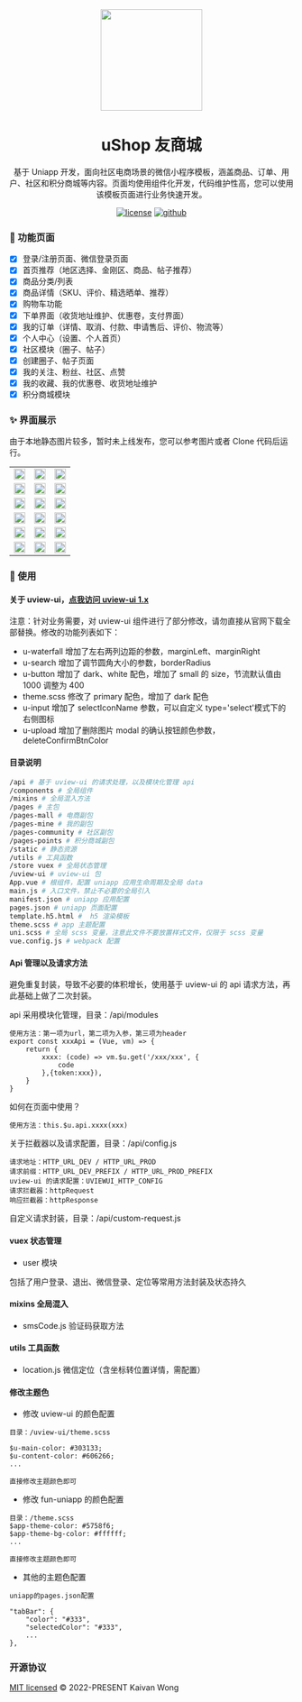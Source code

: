 <div align="center">
  <a href="https://github.com/kaivanwong/u-shop" target="_blank">
    <img width="180" src="./static/app/logo.png"/>
  </a>
</div>

<div align="center">
  <h1>uShop 友商城</h1>
  <div>
  
  基于 Uniapp 开发，面向社区电商场景的微信小程序模板，涵盖商品、订单、用户、社区和积分商城等内容。页面均使用组件化开发，代码维护性高，您可以使用该模板页面进行业务快速开发。

[![license](https://img.shields.io/github/license/kaivanwong/u-shop)](./LICENSE)
[![github](https://img.shields.io/github/package-json/v/kaivanwong/u-shop)](https://github.com/kaivanwong/u-shop)

  </div>
</div>

### 📌 功能页面

- [x] 登录/注册页面、微信登录页面
- [x] 首页推荐（地区选择、金刚区、商品、帖子推荐）
- [x] 商品分类/列表
- [x] 商品详情（SKU、评价、精选晒单、推荐）
- [x] 购物车功能
- [x] 下单界面（收货地址维护、优惠卷，支付界面）
- [x] 我的订单（详情、取消、付款、申请售后、评价、物流等）
- [x] 个人中心（设置、个人首页）
- [x] 社区模块（圈子、帖子）
- [x] 创建圈子、帖子页面
- [x] 我的关注、粉丝、社区、点赞
- [x] 我的收藏、我的优惠卷、收货地址维护
- [x] 积分商城模块

### ✨ 界面展示

由于本地静态图片较多，暂时未上线发布，您可以参考图片或者 Clone 代码后运行。

<table>
    <tr>
        <td><img width="100%" src="./.readme/login.jpg"></td>
        <td><img width="100%" src="./.readme/home.jpg"></td>
        <td><img width="100%" src="./.readme/city-list.jpg"></td>
    </tr>
    <tr>
        <td><img width="100%" src="./.readme/shop-home.jpg"></td>
        <td><img width="100%" src="./.readme/community.jpg"></td>
        <td><img width="100%" src="./.readme/mine.jpg"></td>
    </tr>
    <tr>
        <td><img width="100%" src="./.readme/shop-detail.jpg"></td>
        <td><img width="100%" src="./.readme/shop-cart.jpg"></td>
        <td><img width="100%" src="./.readme/order-pay.jpg"></td>
    </tr>
    <tr>
        <td><img width="100%" src="./.readme/order-list.jpg"></td>
        <td><img width="100%" src="./.readme/order-after-sale.jpg"></td>
        <td><img width="100%" src="./.readme/address.jpg"></td>
    </tr>
    <tr>
        <td><img width="100%" src="./.readme/publish-community.jpg"></td>
        <td><img width="100%" src="./.readme/publish-post.jpg"></td>
        <td><img width="100%" src="./.readme/address.jpg"></td>
    </tr>
    <tr>
        <td><img width="100%" src="./.readme/mine-list.jpg"></td>
        <td><img width="100%" src="./.readme/order-express.jpg"></td>
        <td><img width="100%" src="./.readme/post.jpg"></td>
    </tr>
</table>

### 🌈 使用

#### 关于 uview-ui，[点我访问 uview-ui 1.x](https://v1.uviewui.com/)

注意：针对业务需要，对 uview-ui 组件进行了部分修改，请勿直接从官网下载全部替换。修改的功能列表如下：

- u-waterfall 增加了左右两列边距的参数，marginLeft、marginRight
- u-search 增加了调节圆角大小的参数，borderRadius
- u-button 增加了 dark、white 配色，增加了 small 的 size，节流默认值由 1000 调整为 400
- theme.scss 修改了 primary 配色，增加了 dark 配色
- u-input 增加了 selectIconName 参数，可以自定义 type='select'模式下的右侧图标
- u-upload 增加了删除图片 modal 的确认按钮颜色参数，deleteConfirmBtnColor

#### 目录说明

```sh
/api # 基于 uview-ui 的请求处理，以及模块化管理 api
/components # 全局组件
/mixins # 全局混入方法
/pages # 主包
/pages-mall # 电商副包
/pages-mine # 我的副包
/pages-community # 社区副包
/pages-points # 积分商城副包
/static # 静态资源
/utils # 工具函数
/store vuex # 全局状态管理
/uview-ui # uview-ui 包
App.vue # 根组件，配置 uniapp 应用生命周期及全局 data
main.js # 入口文件，禁止不必要的全局引入
manifest.json # uniapp 应用配置
pages.json # uniapp 页面配置
template.h5.html #  h5 渲染模板
theme.scss # app 主题配置
uni.scss # 全局 scss 变量，注意此文件不要放置样式文件，仅限于 scss 变量
vue.config.js # webpack 配置
```

#### Api 管理以及请求方法

避免重复封装，导致不必要的体积增长，使用基于 uview-ui 的 api 请求方法，再此基础上做了二次封装。

api 采用模块化管理，目录：/api/modules

```
使用方法：第一项为url，第二项为入参，第三项为header
export const xxxApi = (Vue, vm) => {
	return {
		xxxx: (code) => vm.$u.get('/xxx/xxx', {
			code
		},{token:xxx}),
	}
}
```

如何在页面中使用？

```
使用方法：this.$u.api.xxxx(xxx)
```

关于拦截器以及请求配置，目录：/api/config.js

```
请求地址：HTTP_URL_DEV / HTTP_URL_PROD
请求前缀：HTTP_URL_DEV_PREFIX / HTTP_URL_PROD_PREFIX
uview-ui 的请求配置：UVIEWUI_HTTP_CONFIG
请求拦截器：httpRequest
响应拦截器：httpResponse
```

自定义请求封装，目录：/api/custom-request.js

#### vuex 状态管理

- user 模块

包括了用户登录、退出、微信登录、定位等常用方法封装及状态持久

#### mixins 全局混入

- smsCode.js 验证码获取方法

#### utils 工具函数

- location.js 微信定位（含坐标转位置详情，需配置）

#### 修改主题色

- 修改 uview-ui 的颜色配置

```
目录：/uview-ui/theme.scss

$u-main-color: #303133;
$u-content-color: #606266;
...

直接修改主题颜色即可
```

- 修改 fun-uniapp 的颜色配置

```
目录：/theme.scss
$app-theme-color: #5758f6;
$app-theme-bg-color: #ffffff;
...

直接修改主题颜色即可
```

- 其他的主题色配置

```
uniapp的pages.json配置

"tabBar": {
	"color": "#333",
	"selectedColor": "#333",
	...
},
```

### 开源协议

[MIT licensed](./LICENSE) © 2022-PRESENT Kaivan Wong
